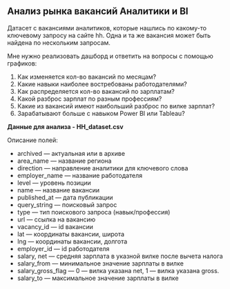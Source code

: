 ## Анализ рынка вакансий Аналитики и BI
Датасет с вакансиями аналитиков, которые нашлись по какому-то ключевому запросу на сайте hh. Одна и та же вакансия может быть найдена по нескольким запросам.

Мне нужно реализовать дашборд и ответить на вопросы с помощью графиков:

1. Как изменяется кол-во вакансий по месяцам?
2. Какие навыки наиболее востребованы работодателями?
3. Как распределяется кол-во вакансий по зарплатам?
4. Какой разброс зарплат по разным профессиям?
5. Какие из вакансий имеют наибольший разброс по вилке зарплат?
6. Зарабатывают больше с навыком Power BI или Tableau?

**Данные для анализа - HH_dataset.csv**

Описание полей:

- archived — актуальная или в архиве
- area_name — название региона 
- direction — направление аналитики для ключевого слова
- employer_name — название работодателя 
- level — уровень позиции
- name — название вакансии
- published_at — дата публикации 
- query_string — поисковый запрос
- type — тип поискового запроса (навык/профессия)
- url — ссылка на вакансию
- vacancy_id — id вакансии
- lat — координаты вакансии, широта
- lng — координаты вакансии, долгота
- employer_id — id работодателя 
- salary, net — средняя зарплата в указной вилке после вычета налога
- salary_from — минимальное значение зарплаты в вилке
- salary_gross_flag — 0 — вилка указана net, 1 — вилка указана gross.
- salary_to — максимальное значение зарплаты в вилке
